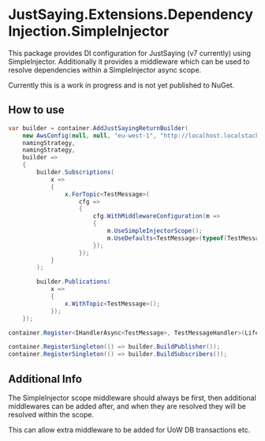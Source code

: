 # JustSaying.Extensions.DependencyInjection.SimpleInjector

This package provides DI configuration for JustSaying (v7 currently) using SimpleInjector. Additionally it provides a middleware which can be used to resolve dependencies within a SimpleInjector async scope.

Currently this is a work in progress and is not yet published to NuGet.

## How to use

```csharp
var builder = container.AddJustSayingReturnBuilder(
    new AwsConfig(null, null, "eu-west-1", "http://localhost.localstack.cloud:4566"),
    namingStrategy,
    namingStrategy,
    builder =>
    {
        builder.Subscriptions(
            x =>
            {
                x.ForTopic<TestMessage>(
                    cfg =>
                    {
                        cfg.WithMiddlewareConfiguration(m =>
                        {
                            m.UseSimpleInjectorScope();
                            m.UseDefaults<TestMessage>(typeof(TestMessageHandler)); // Add default middleware pipeline
                        });
                    });
            }
        );

        builder.Publications(
            x =>
            {
                x.WithTopic<TestMessage>();
            });
    });

container.Register<IHandlerAsync<TestMessage>, TestMessageHandler>(Lifestyle.Scoped);

container.RegisterSingleton(() => builder.BuildPublisher());
container.RegisterSingleton(() => builder.BuildSubscribers());
```

## Additional Info

The SimpleInjector scope middleware should always be first, then additional middlewares can be added after, and when
they are resolved they will be resolved within the scope.

This can allow extra middleware to be added for UoW DB transactions etc.